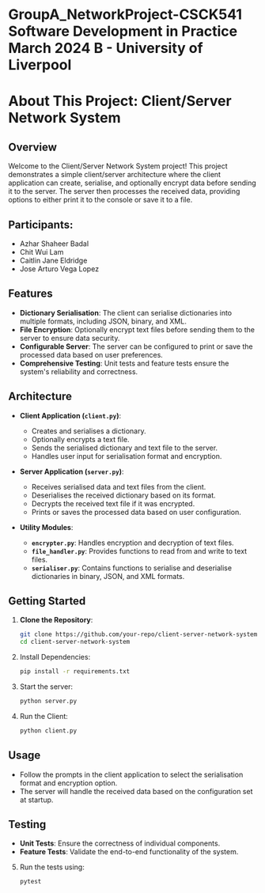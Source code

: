 # GroupA_NetworkProject-CSCK541 Software Development in Practice March 2024 B - University of Liverpool
# About This Project: Client/Server Network System

## Overview

Welcome to the Client/Server Network System project! This project demonstrates a simple client/server architecture where the client application can create, serialise, and optionally encrypt data before sending it to the server. The server then processes the received data, providing options to either print it to the console or save it to a file.


## Participants:
- Azhar Shaheer Badal
- Chit Wui Lam
- Caitlin Jane Eldridge
- Jose Arturo Vega Lopez

## Features

- **Dictionary Serialisation**: The client can serialise dictionaries into multiple formats, including JSON, binary, and XML.
- **File Encryption**: Optionally encrypt text files before sending them to the server to ensure data security.
- **Configurable Server**: The server can be configured to print or save the processed data based on user preferences.
- **Comprehensive Testing**: Unit tests and feature tests ensure the system's reliability and correctness.

## Architecture

- **Client Application (`client.py`)**:
  - Creates and serialises a dictionary.
  - Optionally encrypts a text file.
  - Sends the serialised dictionary and text file to the server.
  - Handles user input for serialisation format and encryption.

- **Server Application (`server.py`)**:
  - Receives serialised data and text files from the client.
  - Deserialises the received dictionary based on its format.
  - Decrypts the received text file if it was encrypted.
  - Prints or saves the processed data based on user configuration.

- **Utility Modules**:
  - **`encrypter.py`**: Handles encryption and decryption of text files.
  - **`file_handler.py`**: Provides functions to read from and write to text files.
  - **`serialiser.py`**: Contains functions to serialise and deserialise dictionaries in binary, JSON, and XML formats.

## Getting Started

1. **Clone the Repository**:
   ```bash
   git clone https://github.com/your-repo/client-server-network-system.git
   cd client-server-network-system

2. Install Dependencies:
   ```bash
   pip install -r requirements.txt

3. Start the server:
   ```bash
   python server.py

4. Run the Client:
   ```bash
   python client.py


## Usage

- Follow the prompts in the client application to select the serialisation format and encryption option.
- The server will handle the received data based on the configuration set at startup.

## Testing

- **Unit Tests**: Ensure the correctness of individual components.
- **Feature Tests**: Validate the end-to-end functionality of the system.

5. Run the tests using:
   ```bash
   pytest

